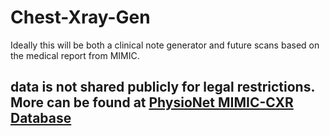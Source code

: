 # Chest-Xray-Gen
Ideally this will be both a clinical note generator and future scans based on the medical report from MIMIC.


## data is not shared publicly for legal restrictions. More can be found at [PhysioNet MIMIC-CXR Database](https://physionet.org/content/mimic-cxr/2.1.0/)